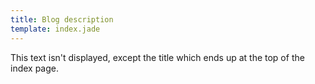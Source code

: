 ```yaml
---
title: Blog description
template: index.jade
---
```


This text isn't displayed, except the title which ends up at the top of the index page.


